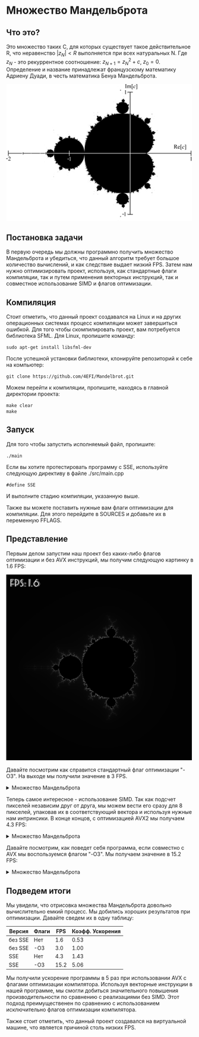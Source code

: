 # Множество Мандельброта

## Что это?

Это множество таких C, для которых существует такое действительное R, что неравенство $| z_N | < R$ выполняется при всех натуральных N. Где $z_N$ - это рекуррентное соотношение: $z_{N+1} = z_N^2 + c$, $z_0 = 0$. 
Определение и название принадлежат французскому математику Адриену Дуади, в честь математика Бенуа Мандельброта.


<img src=img/image.png width="500px"/>


## Постановка задачи

В первую очередь мы должны программно получить множество Мандельброта и убедиться, что данный алгоритм требует большое количество вычислений, и как следствие выдает низкий FPS. Затем нам нужно оптимизировать проект, используя, как стандартные флаги компиляции, так и путем применения векторных инструкций, так и совместное использование SIMD и флагов оптимизации.  

## Компиляция 

Стоит отметить, что данный проект создавался на Linux и на других операционных системах процесс компиляции может завершиться ошибкой. Для того чтобы скомпилировать проект, вам потребуется библиотека SFML. Для Linux, пропишите команду:
~~~
sudo apt-get install libsfml-dev
~~~

После успешной установки библиотеки, клонируйте репозиторий к себе на компьютер: 
~~~
git clone https://github.com/4EFI/Mandelbrot.git
~~~

Можем перейти к компиляции, пропишите, находясь в главной директории проекта:
~~~
make clear
make    
~~~

## Запуск

Для того чтобы запустить исполняемый файл, пропишите:
~~~
./main
~~~

Если вы хотите протестировать программу с SSE, используйте следующую директиву в файле ./src/main.cpp
~~~
#define SSE
~~~

И выполните стадию компиляции, указанную выше. 

Также вы можете поставить нужные вам флаги оптимизации для компиляции. Для этого перейдите в SOURCES и добавьте их в переменную FFLAGS. 

## Представление 

Первым делом запустим наш проект без каких-либо флагов оптимизации и без AVX инструкций, мы получим следующую картинку в 1.6 FPS:


<img src=img/NO_OPT.png width="500px"/>

Давайте посмотрим как справится стандартный флаг оптимизации "-O3". На выходе мы получили значение в 3 FPS.

<details>
<summary> Множество Мандельброта </summary>
<img src=img/O3.png width="500px"/>
</details>
  
Теперь самое интересное - использование SIMD. Так как подсчет пикселей независим друг от друга, мы можем вести его сразу для 8 пикселей, упаковав их в соответствующий вектора и используя нужные нам интринсики. В конце концов, с оптимизацией AVX2 мы получаем 4.3 FPS:

<details>
<summary> Множество Мандельброта </summary>
<img src=img/SSE.png width="500px"/>
</details>
  
Давайте посмотрим, как поведет себя программа, если совместно с AVX мы воспользуемся флагом "-O3". Мы получаем значение в 15.2 FPS:

<details>
<summary> Множество Мандельброта </summary>
<img src=img/SSE_O3.png width="500px"/>
</details>
  
## Подведем итоги

Мы увидели, что отрисовка множества Мандельброта довольно вычислительно емкий процесс. Мы добились хороших результатов при оптимизации. Давайте сведем их в одну таблицу:

Версия  | Флаги | FPS  | Коэфф. Ускорения |
--------|-------|------|------------------|
без SSE |  Нет  | 1.6  |       0.53       |
без SSE |  -O3  | 3.0  |       1.00       |
  SSE   |  Нет  | 4.3  |       1.43       |
  SSE   |  -O3  | 15.2 |       5.06       |

Мы получили ускорение программы в 5 раз при использовании AVX с флагами оптимизации компилятора. Используя векторные инструкции в нашей программе, мы смогли добиться значительного повышения производительности по сравнению с реализациями без SIMD. Этот подход преимущественен по сравнению с использованием исключительно флагов оптимизации компилятора.

Также стоит отметить, что данный проект создавался на виртуальной машине, что является причиной столь низких FPS.  

